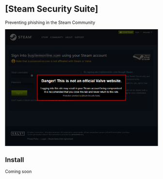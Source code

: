 # [Steam Security Suite]
Preventing phishing in the Steam Community

![Example phishing page](example.png)

## Install
Coming soon